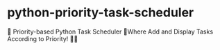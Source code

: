# python-priority-task-scheduler
📅 Priority-based Python Task Scheduler 🚀Where Add and Display Tasks According to Priority! 📌✨
